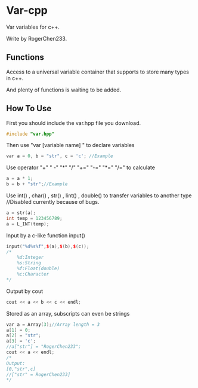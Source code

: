 # Var-cpp
Var variables for c++.

Write by RogerChen233.

## Functions

Access to a universal variable container that supports to store many types in c++.

And plenty of functions is waiting to be added.

## How To Use

First you should include the var.hpp file you download.

```c++
#include "var.hpp"
```

Then use "var [variable name] " to declare variables

```c++
var a = 0, b = "str", c = 'c'; //Example
```

Use operator "+" " -" "\*" "/" "+=" "-=" "\*=" "/=" to calculate

```c++
a = a * 1;
b = b + "str";//Example
```

Use int() , char() , str() , lint() , double() to transfer variables to another type //Disabled currently because of bugs.

```c++
a = str(a);
int temp = 123456789;
a = L_INT(temp);
```

Input by a c-like function input()

```c++
input("%d%s%f",$(a),$(b),$(c));
/*
	%d:Integer
	%s:String
	%f:Float(double)
	%c:Character
*/
```

Output by cout

```c++
cout << a << b << c << endl;
```

Stored as an array, subscripts can even be strings

```c++
var a = Array(3);//Array length = 3
a[1] = 0;
a[2] = "str";
a[3] = 'c';
//a["str"] = "RogerChen233";
cout << a << endl;
/*
Output:
[0,"str",c]
//["str" = RogerChen233]
*/
```

